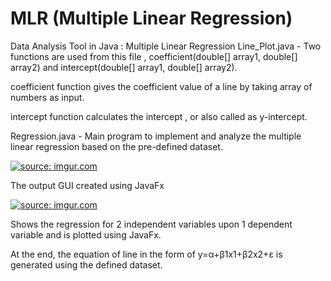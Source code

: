 # MLR (Multiple Linear Regression)
Data Analysis Tool in Java : Multiple Linear Regression
Line_Plot.java - Two functions are used from this file , coefficient(double[] array1, double[] array2) and intercept(double[] array1, double[] array2).

coefficient function gives the coefficient value of a line by taking array of numbers as input.

intercept function calculates the intercept , or also called as y-intercept.

Regression.java - Main program to implement and analyze the multiple linear regression based on the pre-defined dataset.

<a href="https://imgur.com/EvKFcu1"><img src="https://i.imgur.com/EvKFcu1.jpg" title="source: imgur.com" /></a>

The output GUI created using JavaFx

<a href="https://imgur.com/UIFSIuO"><img src="https://i.imgur.com/UIFSIuO.jpg" title="source: imgur.com" /></a>

Shows the regression for 2 independent variables upon 1 dependent variable and is plotted using JavaFx.

At the end, the equation of line in the form of y=α+β1x1+β2x2+ε is generated using the defined dataset.
